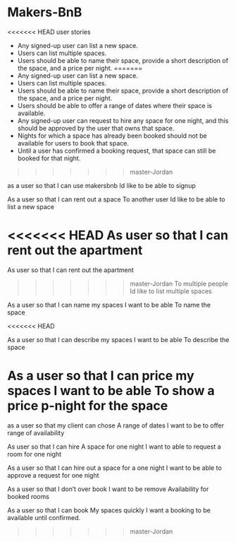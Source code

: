# Makers-BnB
<<<<<<< HEAD
user stories
* Any signed-up user can list a new space.
* Users can list multiple spaces.
* Users should be able to name their space, provide a short description of the space, and a price per night.
=======
* Any signed-up user can list a new space.
* Users can list multiple spaces.
* Users should be able to name their space, provide a short description of the space, and a price per night.
* Users should be able to offer a range of dates where their space is available.
* Any signed-up user can request to hire any space for one night, and this should be approved by the user that owns that space.
* Nights for which a space has already been booked should not be available for users to book that space.
* Until a user has confirmed a booking request, that space can still be booked for that night.
>>>>>>> master-Jordan

as a user so that I can use makersbnb
Id like to be able to signup

As a user so that I can rent out a space
To another user
Id like to be able to list a new space


<<<<<<< HEAD
As user so that I can rent out the apartment
=======
As user so that I can rent out the apartment
>>>>>>> master-Jordan
To multiple people
Id like to list multiple spaces

As a user so that I can name my spaces
I want to be able
To name the space

<<<<<<< HEAD

As a user so that I can describe my spaces
I want to be able
To describe the space

As a user so that I can price my spaces
I want to be able
To show a price p-night for the space
=======
as a user so that my client can chose
A range of dates
I want to be to offer range of availability

As user  so that I can hire
A space for one night
I want to able to request a room for one night

As a user so that I can hire out a space for a one night
I want to be able to approve a request for one night

As a user so that I don’t over book
I want to be remove
Availability for booked rooms

As a user so that I can book
My spaces quickly
I want a booking to be available until confirmed.
>>>>>>> master-Jordan
